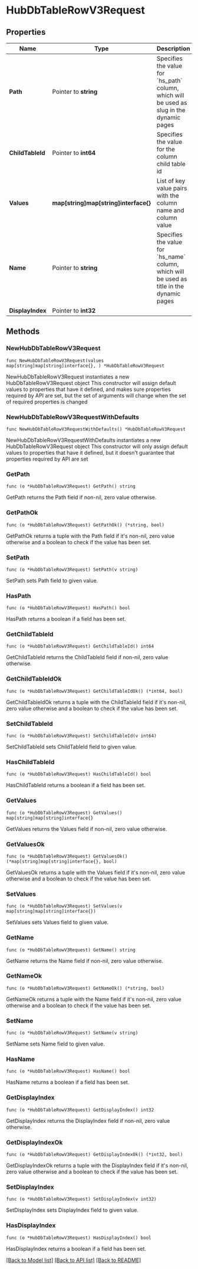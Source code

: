 # HubDbTableRowV3Request

## Properties

Name | Type | Description | Notes
------------ | ------------- | ------------- | -------------
**Path** | Pointer to **string** | Specifies the value for &#x60;hs_path&#x60; column, which will be used as slug in the dynamic pages | [optional] 
**ChildTableId** | Pointer to **int64** | Specifies the value for the column child table id | [optional] 
**Values** | **map[string]map[string]interface{}** | List of key value pairs with the column name and column value | 
**Name** | Pointer to **string** | Specifies the value for &#x60;hs_name&#x60; column, which will be used as title in the dynamic pages | [optional] 
**DisplayIndex** | Pointer to **int32** |  | [optional] 

## Methods

### NewHubDbTableRowV3Request

`func NewHubDbTableRowV3Request(values map[string]map[string]interface{}, ) *HubDbTableRowV3Request`

NewHubDbTableRowV3Request instantiates a new HubDbTableRowV3Request object
This constructor will assign default values to properties that have it defined,
and makes sure properties required by API are set, but the set of arguments
will change when the set of required properties is changed

### NewHubDbTableRowV3RequestWithDefaults

`func NewHubDbTableRowV3RequestWithDefaults() *HubDbTableRowV3Request`

NewHubDbTableRowV3RequestWithDefaults instantiates a new HubDbTableRowV3Request object
This constructor will only assign default values to properties that have it defined,
but it doesn't guarantee that properties required by API are set

### GetPath

`func (o *HubDbTableRowV3Request) GetPath() string`

GetPath returns the Path field if non-nil, zero value otherwise.

### GetPathOk

`func (o *HubDbTableRowV3Request) GetPathOk() (*string, bool)`

GetPathOk returns a tuple with the Path field if it's non-nil, zero value otherwise
and a boolean to check if the value has been set.

### SetPath

`func (o *HubDbTableRowV3Request) SetPath(v string)`

SetPath sets Path field to given value.

### HasPath

`func (o *HubDbTableRowV3Request) HasPath() bool`

HasPath returns a boolean if a field has been set.

### GetChildTableId

`func (o *HubDbTableRowV3Request) GetChildTableId() int64`

GetChildTableId returns the ChildTableId field if non-nil, zero value otherwise.

### GetChildTableIdOk

`func (o *HubDbTableRowV3Request) GetChildTableIdOk() (*int64, bool)`

GetChildTableIdOk returns a tuple with the ChildTableId field if it's non-nil, zero value otherwise
and a boolean to check if the value has been set.

### SetChildTableId

`func (o *HubDbTableRowV3Request) SetChildTableId(v int64)`

SetChildTableId sets ChildTableId field to given value.

### HasChildTableId

`func (o *HubDbTableRowV3Request) HasChildTableId() bool`

HasChildTableId returns a boolean if a field has been set.

### GetValues

`func (o *HubDbTableRowV3Request) GetValues() map[string]map[string]interface{}`

GetValues returns the Values field if non-nil, zero value otherwise.

### GetValuesOk

`func (o *HubDbTableRowV3Request) GetValuesOk() (*map[string]map[string]interface{}, bool)`

GetValuesOk returns a tuple with the Values field if it's non-nil, zero value otherwise
and a boolean to check if the value has been set.

### SetValues

`func (o *HubDbTableRowV3Request) SetValues(v map[string]map[string]interface{})`

SetValues sets Values field to given value.


### GetName

`func (o *HubDbTableRowV3Request) GetName() string`

GetName returns the Name field if non-nil, zero value otherwise.

### GetNameOk

`func (o *HubDbTableRowV3Request) GetNameOk() (*string, bool)`

GetNameOk returns a tuple with the Name field if it's non-nil, zero value otherwise
and a boolean to check if the value has been set.

### SetName

`func (o *HubDbTableRowV3Request) SetName(v string)`

SetName sets Name field to given value.

### HasName

`func (o *HubDbTableRowV3Request) HasName() bool`

HasName returns a boolean if a field has been set.

### GetDisplayIndex

`func (o *HubDbTableRowV3Request) GetDisplayIndex() int32`

GetDisplayIndex returns the DisplayIndex field if non-nil, zero value otherwise.

### GetDisplayIndexOk

`func (o *HubDbTableRowV3Request) GetDisplayIndexOk() (*int32, bool)`

GetDisplayIndexOk returns a tuple with the DisplayIndex field if it's non-nil, zero value otherwise
and a boolean to check if the value has been set.

### SetDisplayIndex

`func (o *HubDbTableRowV3Request) SetDisplayIndex(v int32)`

SetDisplayIndex sets DisplayIndex field to given value.

### HasDisplayIndex

`func (o *HubDbTableRowV3Request) HasDisplayIndex() bool`

HasDisplayIndex returns a boolean if a field has been set.


[[Back to Model list]](../README.md#documentation-for-models) [[Back to API list]](../README.md#documentation-for-api-endpoints) [[Back to README]](../README.md)


